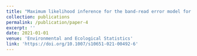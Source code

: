 ```yaml
---
title: "Maximum likelihood inference for the band-read error model for capture-recapture data with misidentification"
collection: publications
permalink: /publication/paper-4
excerpt: ''
date: 2021-01-01
venue: 'Environmental and Ecological Statistics'
link: 'https://doi.org/10.1007/s10651-021-00492-6'
---
```

